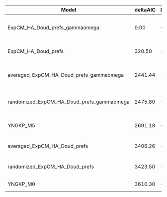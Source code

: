| Model                                     | deltaAIC | LogLikelihood | nParams | ParamValues                                              |
|-------------------------------------------|----------|---------------|---------|----------------------------------------------------------|
| ExpCM_HA_Doud_prefs_gammaomega            | 0.00     | -15825.76     | 7       | alpha_omega=1.11, beta=1.55, beta_omega=4.74, kappa=3.89 |
| ExpCM_HA_Doud_prefs                       | 320.50   | -15987.01     | 6       | beta=1.54, kappa=3.47, omega=0.22                        |
| averaged_ExpCM_HA_Doud_prefs_gammaomega   | 2441.44  | -17046.48     | 7       | alpha_omega=0.47, beta=0.91, beta_omega=3.61, kappa=3.83 |
| randomized_ExpCM_HA_Doud_prefs_gammaomega | 2475.80  | -17063.66     | 7       | alpha_omega=0.47, beta=0.01, beta_omega=3.65, kappa=3.84 |
| YNGKP_M5                                  | 2691.18  | -17166.35     | 12      | alpha_omega=0.49, beta_omega=4.29, kappa=3.29            |
| averaged_ExpCM_HA_Doud_prefs              | 3406.26  | -17529.89     | 6       | beta=0.60, kappa=3.48, omega=0.10                        |
| randomized_ExpCM_HA_Doud_prefs            | 3423.50  | -17538.51     | 6       | beta=0.00, kappa=3.51, omega=0.10                        |
| YNGKP_M0                                  | 3610.30  | -17626.91     | 11      | kappa=3.00, omega=0.09                                   |